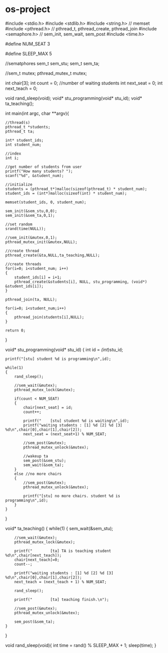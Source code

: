 # os-project
#include <stdio.h>
#include <stdlib.h>
#include <string.h> // memset
#include <pthread.h> // pthread_t, pthread_create, pthread_join
#include <semaphore.h> // sem_init, sem_wait, sem_post
#include <time.h>

#define NUM_SEAT 3

#define SLEEP_MAX 5

//sematphores
sem_t sem_stu;
sem_t sem_ta;

//sem_t mutex;
pthread_mutex_t mutex;

int chair[3];
int count = 0; //number of waiting students
int next_seat = 0;
int next_teach = 0;

void rand_sleep(void);
void* stu_programming(void* stu_id);
void* ta_teaching();

int main(int argc, char **argv){

	//thread(s)
	pthread_t *students;
	pthread_t ta;
	
	int* student_ids;
	int student_num;
	
	//index
	int i;

	//get number of students from user
	printf("How many students? ");
	scanf("%d", &student_num);

	//initialize
	students = (pthread_t*)malloc(sizeof(pthread_t) * student_num);
	student_ids = (int*)malloc(sizeof(int) * student_num);

	memset(student_ids, 0, student_num);

	sem_init(&sem_stu,0,0);
	sem_init(&sem_ta,0,1);
	
	//set random
	srand(time(NULL));

	//sem_init(&mutex,0,1);
	pthread_mutex_init(&mutex,NULL);

	//create thread
	pthread_create(&ta,NULL,ta_teaching,NULL);

	//create threads
	for(i=0; i<student_num; i++)
	{
		student_ids[i] = i+1;
		pthread_create(&students[i], NULL, stu_programming, (void*) &student_ids[i]);
	} 
	
	pthread_join(ta, NULL);
	
	for(i=0; i<student_num;i++)
	{
		pthread_join(students[i],NULL);
	}	
	
	return 0;
}

void* stu_programming(void* stu_id)
{
	int id = *(int*)stu_id;

	printf("[stu] student %d is programming\n",id);		
	
	while(1)
	{
		rand_sleep();

		//sem_wait(&mutex);
		pthread_mutex_lock(&mutex);

		if(count < NUM_SEAT)	
		{
			chair[next_seat] = id;
			count++;
			
			printf("	[stu] student %d is waiting\n",id);
			printf("waiting students : [1] %d [2] %d [3] %d\n",chair[0],chair[1],chair[2]);
			next_seat = (next_seat+1) % NUM_SEAT;
			
			//sem_post(&mutex);
			pthread_mutex_unlock(&mutex);
	
			//wakeup ta
			sem_post(&sem_stu);
			sem_wait(&sem_ta);
		}
		else //no more chairs
		{
			//sem_post(&mutex);
			pthread_mutex_unlock(&mutex);
			
			printf("[stu] no more chairs. student %d is programming\n",id);		
		}
	}				
}

void* ta_teaching()
{
	while(1)
	{
		sem_wait(&sem_stu);	
		
		//sem_wait(&mutex);
		pthread_mutex_lock(&mutex);
		
		printf("		[ta] TA is teaching student %d\n",chair[next_teach]);	
		chair[next_teach]=0;
		count--;
		
		printf("waiting students : [1] %d [2] %d [3] %d\n",chair[0],chair[1],chair[2]);
		next_teach = (next_teach + 1) % NUM_SEAT;
		
		rand_sleep();

		printf("		[ta] teaching finish.\n");	

		//sem_post(&mutex);
		pthread_mutex_unlock(&mutex);

		sem_post(&sem_ta);
	}	
}

void rand_sleep(void){
	int time = rand() % SLEEP_MAX + 1;
	sleep(time);
}
